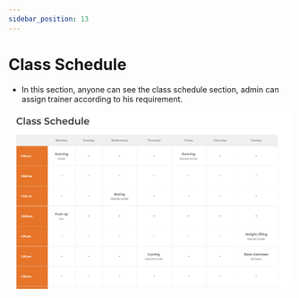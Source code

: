 ```yaml
---
sidebar_position: 13
---
```



# Class Schedule


- In this section, anyone can see the class schedule section, admin can assign trainer according to his requirement.


![Class](./img/c1.png)